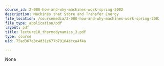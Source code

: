 ```yaml
---
course_id: 2-000-how-and-why-machines-work-spring-2002
description: Machines that Store and Transfer Energy
file_location: /coursemedia/2-000-how-and-why-machines-work-spring-2002/75ad367a3c4d31e677b79184ecca4f4a_lecture10_thermodynamics_3.pdf
file_type: application/pdf
layout: pdf
title: lecture10_thermodynamics_3.pdf
type: course
uid: 75ad367a3c4d31e677b79184ecca4f4a

---
```

None